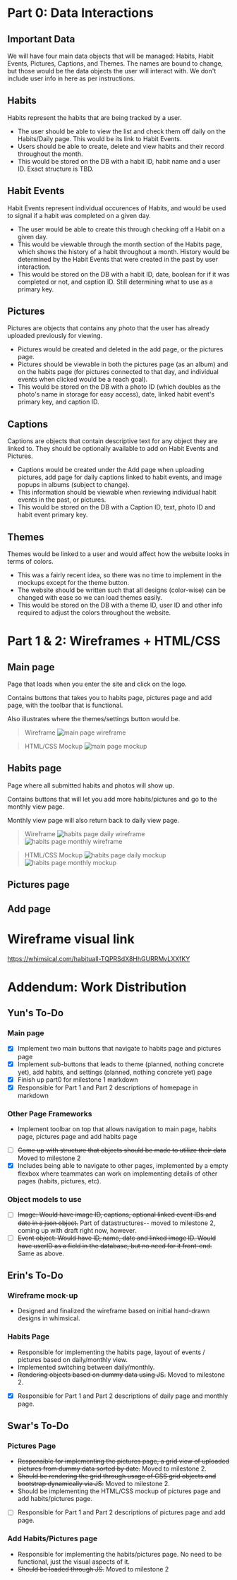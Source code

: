 # Part 0: Data Interactions
## Important Data
We will have four main data objects that will be managed: Habits, Habit Events, Pictures, Captions, and Themes. The names are bound to change, but those would be the data objects the user will interact with. We don't include user info in here as per instructions.

## Habits
Habits represent the habits that are being tracked by a user.
- The user should be able to view the list and check them off daily on the Habits/Daily page. This would be its link to Habit Events.
- Users should be able to create, delete and view habits and their record throughout the month.
- This would be stored on the DB with a habit ID, habit name and a user ID. Exact structure is TBD.

## Habit Events
Habit Events represent individual occurences of Habits, and would be used to signal if a habit was completed on a given day.
- The user would be able to create this through checking off a Habit on a given day.
- This would be viewable through the month section of the Habits page, which shows the history of a habit throughout a month. History would be determined by the Habit Events that were created in the past by user interaction.
- This would be stored on the DB with a habit ID, date, boolean for if it was completed or not, and caption ID. Still determining what to use as a primary key.

## Pictures
Pictures are objects that contains any photo that the user has already uploaded previously for viewing.
- Pictures would be created and deleted in the add page, or the pictures page.
- Pictures should be viewable in both the pictures page (as an album) and on the habits page (for pictures connected to that day, and individual events when clicked would be a reach goal).
- This would be stored on the DB with a photo ID (which doubles as the photo's name in storage for easy access), date, linked habit event's primary key, and caption ID. 

## Captions
Captions are objects that contain descriptive text for any object they are linked to. They should be optionally available to add on Habit Events and Pictures.
- Captions would be created under the Add page when uploading pictures, add page for daily captions linked to habit events, and image popups in albums (subject to change).
- This information should be viewable when reviewing individual habit events in the past, or pictures.
- This would be stored on the DB with a Caption ID, text, photo ID and habit event primary key.

## Themes
Themes would be linked to a user and would affect how the website looks in terms of colors.
- This was a fairly recent idea, so there was no time to implement in the mockups except for the theme button.
- The website should be written such that all designs (color-wise) can be changed with ease so we can load themes easily.
- This would be stored on the DB with a theme ID, user ID and other info required to adjust the colors throughout the website.

# Part 1 & 2: Wireframes + HTML/CSS
## Main page
Page that loads when you enter the site and click on the logo.

Contains buttons that takes you to habits page, pictures page and add page, with the toolbar that is functional.

Also illustrates where the themes/settings button would be.

> Wireframe
![main page wireframe](./images_for_md/main-page-wireframe.png)

> HTML/CSS Mockup
![main page mockup](./images_for_md/main-page-html.png)

## Habits page
Page where all submitted habits and photos will show up.

Contains buttons that will let you add more habits/pictures and go to the monthly view page.

Monthly view page will also return back to daily view page.

> Wireframe 
![habits page daily wireframe](./images_for_md/daily-page-wireframe.png)
![habits page monthly wireframe](./images_for_md/monthly-page-wireframe.png)

> HTML/CSS Mockup
![habits page daily mockup](./images_for_md/daily-page-html.png)
![habits page monthly mockup](./images_for_md/monthly-page-html.png)

## Pictures page

## Add page




# Wireframe visual link
https://whimsical.com/habituall-TQPRSdX8HhGURRMvLXXfKY 

# Addendum: Work Distribution
## Yun's To-Do
### Main page
- [x] Implement two main buttons that navigate to habits page and pictures page
- [x] Implement sub-buttons that leads to theme (planned, nothing concrete yet), add habits, and settings (planned, nothing concrete yet) page
- [x] Finish up part0 for milestone 1 markdown
- [x] Responsible for Part 1 and Part 2 descriptions of homepage in markdown

### Other Page Frameworks
- Implement toolbar on top that allows navigation to main page, habits page, pictures page and add habits page
- [ ] ~~Come up with structure that objects should be made to utilize their data~~ Moved to milestone 2
- [x] Includes being able to navigate to other pages, implemented by a empty flexbox where teammates can work on implementing details of other pages (habits, pictures, etc).
  
### Object models to use
- [ ] ~~Image: Would have image ID, captions, optional linked event IDs and date in a json object.~~ Part of datastructures-- moved to milestone 2, coming up with draft right now, however.
- [ ] ~~Event object: Would have ID, name, date and linked image ID. Would have userID as a field in the database, but no need for it front-end.~~ Same as above.

## Erin's To-Do
### Wireframe mock-up
- Designed and finalized the wireframe based on initial hand-drawn designs in whimsical.

### Habits Page
- Responsible for implementing the habits page, layout of events / pictures based on daily/monthly view.
- Implemented switching between daily/monthly.
- ~~Rendering objects based on dummy data using JS.~~ Moved to milestone 2.
- [x] Responsible for Part 1 and Part 2 descriptions of daily page and monthly page.

## Swar's To-Do
### Pictures Page
- ~~Responsible for implementing the pictures page, a grid view of uploaded pictures from dummy data sorted by date.~~ Moved to milestone 2.
- ~~Should be rendering the grid through usage of CSS grid objects and bootstrap dynamically via JS.~~ Moved to milestone 2.
- Should be implementing the HTML/CSS mockup of pictures page and add habits/pictures page.
- [ ] Responsible for Part 1 and Part 2 descriptions of pictures page and add page.

### Add Habits/Pictures page
- Responsible for implementing the habits/pictures page. No need to be functional, just the visual aspects of it.
- ~~Should be loaded through JS.~~ Moved to milestone 2
